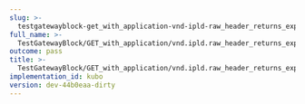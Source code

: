 ```yaml
---
slug: >-
  testgatewayblock-get_with_application-vnd-ipld-raw_header_returns_expected_caching_headers-header_x-ipfs-path
full_name: >-
  TestGatewayBlock/GET_with_application/vnd.ipld.raw_header_returns_expected_caching_headers/Header_X-IPFS-Path
outcome: pass
title: >-
  TestGatewayBlock/GET_with_application/vnd.ipld.raw_header_returns_expected_caching_headers/Header_X-IPFS-Path
implementation_id: kubo
version: dev-44b0eaa-dirty
---
```


